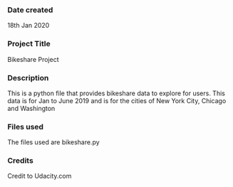 ### Date created
18th Jan 2020

### Project Title
Bikeshare Project

### Description
This is a python file that provides bikeshare data to explore for users. This data is for Jan to June 2019 and is for the cities of New York City, Chicago and Washington

### Files used
The files used are bikeshare.py

### Credits
Credit to Udacity.com
